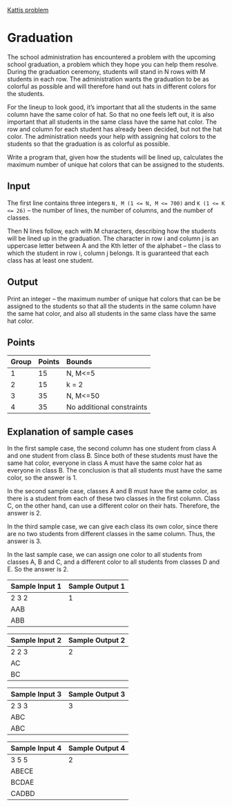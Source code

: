 [Kattis problem](https://open.kattis.com/problems/skolavslutningen)

# Graduation

The school administration has encountered a problem with the upcoming 
school graduation, a problem which they hope you can help them resolve. 
During the graduation ceremony, students will stand in N rows with M 
students in each row. The administration wants the graduation to be 
as colorful as possible and will therefore hand out hats in different 
colors for the students.  

For the lineup to look good, it’s important that all the students in
the same column have the same color of hat. So that no one feels
left out, it is also important that all students in the same class have
the same hat color. The row and column for each student has
already been decided, but not the hat color. The administration
needs your help with assigning hat colors to the students so that
the graduation is as colorful as possible.  

Write a program that, given how the students will be lined up,
calculates the maximum number of unique hat colors that can be
assigned to the students.  

## Input

The first line contains three integers `N, M (1 <= N, M <= 700)`
and `K (1 <= K <= 26)` – the number of lines, the number of
columns, and the number of classes.  

Then N lines follow, each with M characters, describing how the
students will be lined up in the graduation. The character in row i
and column j is an uppercase letter between A and the Kth letter
of the alphabet – the class to which the student in row i, column j 
belongs. It is guaranteed that each class has at least one student.  

## Output

Print an integer – the maximum number of unique hat colors that
can be be assigned to the students so that all the students in the
same column have the same hat color, and also all students in the
same class have the same hat color.  

## Points

| Group | Points | Bounds |
|:------|:-------|:-------|
| 1     | 15     | N, M<=5 |
| 2     | 15     | k = 2 |
| 3     | 35     | N, M<=50 |
| 4     | 35     | No additional constraints |

## Explanation of sample cases

In the first sample case, the second column has one student from
class A and one student from class B. Since both of these students
must have the same hat color, everyone in class A must have the
same color hat as everyone in class B. The conclusion is that all
students must have the same color, so the answer is 1.  

In the second sample case, classes A and B must have the same
color, as there is a student from each of these two classes in the
first column. Class C, on the other hand, can use a different color
on their hats. Therefore, the answer is 2.  

In the third sample case, we can give each class its own color, since
there are no two students from different classes in the same
column. Thus, the answer is 3.  

In the last sample case, we can assign one color to all students
from classes A, B and C, and a different color to all students from
classes D and E. So the answer is 2.  

| **Sample Input 1** | **Sample Output 1** |
|:-------------------|:--------------------|
| 2 3 2              | 1 |
| AAB             
| ABB

| **Sample Input 2** | **Sample Output 2** |
|:-------------------|:--------------------|
| 2 2 3              | 2 |
| AC
| BC

| **Sample Input 3** | **Sample Output 3** |
|:-------------------|:--------------------|
| 2 3 3              | 3 |
| ABC
| ABC

| **Sample Input 4** | **Sample Output 4** |
|:-------------------|:--------------------|
| 3 5 5              | 2 |
| ABECE
| BCDAE
| CADBD
